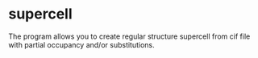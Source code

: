 supercell
=========

The program allows you to create regular structure supercell from cif file with partial occupancy and/or substitutions.
